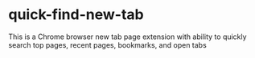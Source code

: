 # quick-find-new-tab
This is a Chrome browser new tab page extension with ability to quickly search top pages, recent pages, bookmarks, and open tabs

